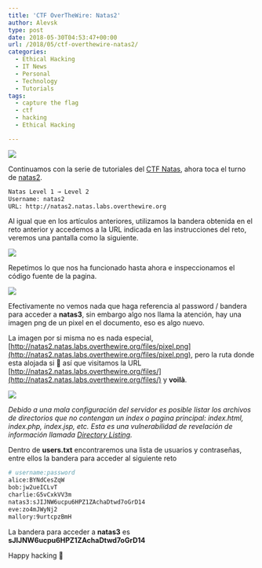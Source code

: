 ```yaml
---
title: 'CTF OverTheWire: Natas2'
author: Alevsk
type: post
date: 2018-05-30T04:53:47+00:00
url: /2018/05/ctf-overthewire-natas2/
categories:
  - Ethical Hacking
  - IT News
  - Personal
  - Technology
  - Tutorials
tags:
  - capture the flag
  - ctf
  - hacking
  - Ethical Hacking

---
```

[![](/images/Screen-Shot-2018-05-29-at-1.57.38-AM-1200x596.png)](http://www.alevsk.com/2018/05/ctf-overthewire-natas1/screen-shot-2018-05-29-at-1-57-38-am/)

Continuamos con la serie de tutoriales del [CTF Natas](http://overthewire.org/wargames/natas/), ahora toca el turno de [natas2](http://natas2.natas.labs.overthewire.org).

```bash
Natas Level 1 → Level 2  
Username: natas2  
URL: http://natas2.natas.labs.overthewire.org
```

Al igual que en los artículos anteriores, utilizamos la bandera obtenida en el reto anterior y accedemos a la URL indicada en las instrucciones del reto, veremos una pantalla como la siguiente.

[![](/images/Screen-Shot-2018-05-29-at-10.59.29-PM-1200x410.png)](http://www.alevsk.com/2018/05/ctf-overthewire-natas2/screen-shot-2018-05-29-at-10-59-29-pm/)

Repetimos lo que nos ha funcionado hasta ahora e inspeccionamos el código fuente de la pagina.

[![](/images/Screen-Shot-2018-05-29-at-11.05.32-PM-1200x458.png)](http://www.alevsk.com/2018/05/ctf-overthewire-natas2/screen-shot-2018-05-29-at-11-05-32-pm/)

Efectivamente no vemos nada que haga referencia al password / bandera para acceder a **natas3**, sin embargo algo nos llama la atención, hay una imagen png de un pixel en el documento, eso es algo nuevo.

La imagen por si misma no es nada especial, [http://natas2.natas.labs.overthewire.org/files/pixel.png](http://natas2.natas.labs.overthewire.org/files/pixel.png), pero la ruta donde esta alojada si 🙂 así que visitamos la URL [http://natas2.natas.labs.overthewire.org/files/](http://natas2.natas.labs.overthewire.org/files/) y **voilà**.

[![](/images/Screen-Shot-2018-05-29-at-11.35.29-PM.png)](http://www.alevsk.com/2018/05/ctf-overthewire-natas2/screen-shot-2018-05-29-at-11-35-29-pm/)

_Debido a una mala configuración del servidor es posible listar los archivos de directorios que no contengan un index o pagina principal: index.html, index.php, index.jsp, etc. Esta es una vulnerabilidad de revelación de información llamada [Directory Listing](https://cwe.mitre.org/data/definitions/548.html)._

Dentro de **users.txt** encontraremos una lista de usuarios y contraseñas, entre ellos la bandera para acceder al siguiente reto

```bash
# username:password  
alice:BYNdCesZqW  
bob:jw2ueICLvT  
charlie:G5vCxkVV3m  
natas3:sJIJNW6ucpu6HPZ1ZAchaDtwd7oGrD14  
eve:zo4mJWyNj2  
mallory:9urtcpzBmH
```

La bandera para acceder a **natas3** es **sJIJNW6ucpu6HPZ1ZAchaDtwd7oGrD14**

Happy hacking 🙂